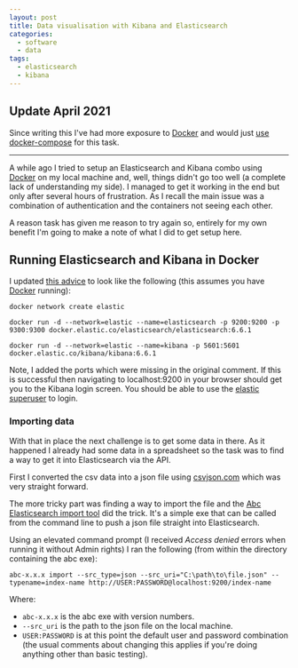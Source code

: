 ```yaml
---
layout: post
title: Data visualisation with Kibana and Elasticsearch
categories:
  - software
  - data
tags:
  - elasticsearch
  - kibana
---
```


## Update April 2021

Since writing this I've had more exposure to [Docker](https://www.docker.com/) and would just [use docker-compose](https://github.com/gregstanley/setup-reference/blob/main/Docker/docker-compose.yml) for this task. 


-----


A while ago I tried to setup an Elasticsearch and Kibana combo using [Docker](https://www.docker.com/) on my local machine and, well, things didn't go too well (a complete lack of understanding my side). I managed to get it working in the end but only after several hours of frustration. As I recall the main issue was a combination of authentication and the containers not seeing each other.

A reason task has given me reason to try again so, entirely for my own benefit I'm going to make a note of what I did to get setup here.

## Running Elasticsearch and Kibana in Docker
I updated [this advice](https://discuss.elastic.co/t/kibana-docker-image-doesnt-connect-to-elasticsearch-image/79511/3) to look like the following (this assumes you have [Docker](https://www.docker.com/) running):

`docker network create elastic`

`docker run -d --network=elastic --name=elasticsearch -p 9200:9200 -p 9300:9300 docker.elastic.co/elasticsearch/elasticsearch:6.6.1`

`docker run -d --network=elastic --name=kibana -p 5601:5601 docker.elastic.co/kibana/kibana:6.6.1`

Note, I added the ports which were missing in the original comment. If this is successful then navigating to localhost:9200 in your browser should get you to the Kibana login screen. You should be able to use the [elastic superuser](https://www.elastic.co/guide/en/elastic-stack-overview/current/built-in-users.html) to login.

### Importing data

With that in place the next challenge is to get some data in there. As it happened I already had some data in a spreadsheet so the task was to find a way to get it into Elasticsearch via the API.

First I converted the csv data into a json file using [csvjson.com](https://www.csvjson.com/csv2json) which was very straight forward.

The more tricky part was finding a way to import the file and the [Abc Elasticsearch import tool](https://medium.appbase.io/cli-for-indexing-data-from-json-to-elasticsearch-92f582c53df4) did the trick. It's a simple exe that can be called from the command line to push a json file straight into Elasticsearch.

Using an elevated command prompt (I received _Access denied_ errors when running it without Admin rights) I ran the following (from within the directory containing the abc exe):

`abc-x.x.x import --src_type=json --src_uri="C:\path\to\file.json" --typename=index-name http://USER:PASSWORD@localhost:9200/index-name`

Where:
* `abc-x.x.x` is the abc exe with version numbers.
* `--src_uri` is the path to the json file on the local machine.
* `USER:PASSWORD` is at this point the default user and password combination (the usual comments about changing this applies if you're doing anything other than basic testing).
